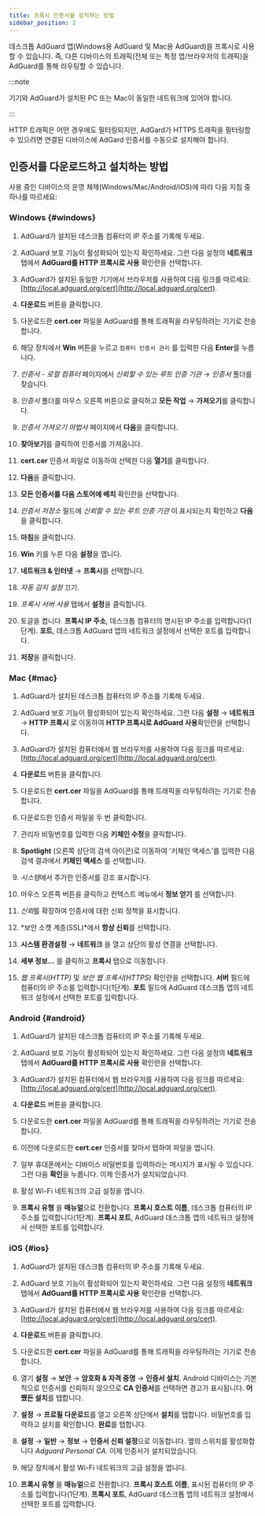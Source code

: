 ```yaml
---
title: 프록시 인증서를 설치하는 방법
sidebar_position: 2
---
```


데스크톱 AdGuard 앱(Windows용 AdGuard 및 Mac용 AdGuard)을 프록시로 사용할 수 있습니다. 즉, 다른 디바이스의 트래픽(전체 또는 특정 앱/브라우저의 트래픽)을 AdGuard를 통해 라우팅할 수 있습니다.

:::note

기기와 AdGuard가 설치된 PC 또는 Mac이 동일한 네트워크에 있어야 합니다.

:::

HTTP 트래픽은 어떤 경우에도 필터링되지만, AdGard가 HTTPS 트래픽을 필터링할 수 있으려면 연결된 디바이스에 AdGard 인증서를 수동으로 설치해야 합니다.

## 인증서를 다운로드하고 설치하는 방법

사용 중인 디바이스의 운영 체제(Windows/Mac/Android/iOS)에 따라 다음 지침 중 하나를 따르세요:

### Windows {#windows}

1. AdGuard가 설치된 데스크톱 컴퓨터의 IP 주소를 기록해 두세요.

2. AdGuard 보호 기능이 활성화되어 있는지 확인하세요. 그런 다음 설정의 **네트워크** 탭에서 **AdGuard를 HTTP 프록시로 사용** 확인란을 선택합니다.

3. AdGuard가 설치된 동일한 기기에서 브라우저를 사용하여 다음 링크를 따르세요: [http://local.adguard.org/cert](http://local.adguard.org/cert).

4. **다운로드** 버튼을 클릭합니다.

5. 다운로드한 **cert.cer** 파일을 AdGuard를 통해 트래픽을 라우팅하려는 기기로 전송합니다.

6. 해당 장치에서 **Win** 버튼을 누르고 `컴퓨터 인증서 관리` 를 입력한 다음 **Enter**를 누릅니다.

7. *인증서 - 로컬 컴퓨터* 페이지에서 *신뢰할 수 있는 루트 인증 기관* → *인증서* 폴더를 찾습니다.

8. *인증서* 폴더를 마우스 오른쪽 버튼으로 클릭하고 **모든 작업** → **가져오기**를 클릭합니다.

9. *인증서 가져오기 마법사* 페이지에서 **다음**을 클릭합니다.

10. **찾아보기**를 클릭하여 인증서를 가져옵니다.

11. **cert.cer** 인증서 파일로 이동하여 선택한 다음 **열기**를 클릭합니다.

12. **다음**을 클릭합니다.

13. **모든 인증서를 다음 스토어에 배치** 확인란을 선택합니다.

14. *인증서 저장소* 필드에 *신뢰할 수 있는 루트 인증 기관* 이 표시되는지 확인하고 **다음**을 클릭합니다.

15. **마침**을 클릭합니다.

16. **Win** 키를 누른 다음 **설정**을 엽니다.

17. **네트워크 & 인터넷** → **프록시**를 선택합니다.

18. *자동 감지 설정* 끄기.

19. *프록시 서버 사용* 탭에서 **설정**을 클릭합니다.

20. 토글을 켭니다. **프록시 IP 주소**, 데스크톱 컴퓨터의 명시된 IP 주소를 입력합니다(1단계). **포트**, 데스크톱 AdGuard 앱의 네트워크 설정에서 선택한 포트를 입력합니다.

21. **저장**을 클릭합니다.

### Mac {#mac}

1. AdGuard가 설치된 데스크톱 컴퓨터의 IP 주소를 기록해 두세요.

2. AdGuard 보호 기능이 활성화되어 있는지 확인하세요. 그런 다음 **설정** → **네트워크** → **HTTP 프록시** 로 이동하여 **HTTP 프록시로 AdGuard 사용**확인란을 선택합니다.

3. AdGuard가 설치된 컴퓨터에서 웹 브라우저를 사용하여 다음 링크를 따르세요: [http://local.adguard.org/cert](http://local.adguard.org/cert).

4. **다운로드** 버튼을 클릭합니다.

5. 다운로드한 **cert.cer** 파일을 AdGuard를 통해 트래픽을 라우팅하려는 기기로 전송합니다.

6. 다운로드한 인증서 파일을 두 번 클릭합니다.

7. 관리자 비밀번호를 입력한 다음 **키체인 수정**을 클릭합니다.

8. **Spotlight** (오른쪽 상단의 검색 아이콘)로 이동하여 '키체인 액세스'를 입력한 다음 검색 결과에서 **키체인 액세스** 를 선택합니다.

9. *시스템*에서 추가한 인증서를 강조 표시합니다.

10. 마우스 오른쪽 버튼을 클릭하고 컨텍스트 메뉴에서 **정보 얻기** 를 선택합니다.

11. *신뢰*를 확장하여 인증서에 대한 신뢰 정책을 표시합니다.

12. *보안 소켓 계층(SSL)*에서 **항상 신뢰**를 선택합니다.

13. **시스템 환경설정** → **네트워크** 을 열고 상단의 활성 연결을 선택합니다.

14. **세부 정보...** 를 클릭하고 **프록시** 탭으로 이동합니다.

15. *웹 프록시(HTTP)* 및 *보안 웹 프록시(HTTPS)* 확인란을 선택합니다. **서버** 필드에 컴퓨터의 IP 주소를 입력합니다(1단계). **포트** 필드에 AdGuard 데스크톱 앱의 네트워크 설정에서 선택한 포트를 입력합니다.

### Android {#android}

1. AdGuard가 설치된 데스크톱 컴퓨터의 IP 주소를 기록해 두세요.

2. AdGuard 보호 기능이 활성화되어 있는지 확인하세요. 그런 다음 설정의 **네트워크** 탭에서 **AdGuard를 HTTP 프록시로 사용** 확인란을 선택합니다.

3. AdGuard가 설치된 컴퓨터에서 웹 브라우저를 사용하여 다음 링크를 따르세요: [http://local.adguard.org/cert](http://local.adguard.org/cert).

4. **다운로드** 버튼을 클릭합니다.

5. 다운로드한 **cert.cer** 파일을 AdGuard를 통해 트래픽을 라우팅하려는 기기로 전송합니다.

6. 이전에 다운로드한 **cert.cer** 인증서를 찾아서 탭하여 파일을 엽니다.

7. 일부 휴대폰에서는 디바이스 비밀번호를 입력하라는 메시지가 표시될 수 있습니다. 그런 다음 **확인**을 누릅니다. 이제 인증서가 설치되었습니다.

8. 활성 Wi-Fi 네트워크의 고급 설정을 엽니다.

9. **프록시 유형** 을 **매뉴얼**으로 전환합니다. **프록시 호스트 이름**, 데스크톱 컴퓨터의 IP 주소를 입력합니다(1단계). **프록시 포트**, AdGuard 데스크톱 앱의 네트워크 설정에서 선택한 포트를 입력합니다.

### iOS {#ios}

1. AdGuard가 설치된 데스크톱 컴퓨터의 IP 주소를 기록해 두세요.

2. AdGuard 보호 기능이 활성화되어 있는지 확인하세요. 그런 다음 설정의 **네트워크** 탭에서 **AdGuard를 HTTP 프록시로 사용** 확인란을 선택합니다.

3. AdGuard가 설치된 컴퓨터에서 웹 브라우저를 사용하여 다음 링크를 따르세요: [http://local.adguard.org/cert](http://local.adguard.org/cert).

4. **다운로드** 버튼을 클릭합니다.

5. 다운로드한 **cert.cer** 파일을 AdGuard를 통해 트래픽을 라우팅하려는 기기로 전송합니다.

6. 열기 **설정** → **보안** → **암호화 & 자격 증명** → **인증서 설치**. Android 디바이스는 기본적으로 인증서를 신뢰하지 않으므로 **CA 인증서**를 선택하면 경고가 표시됩니다. **어쨌든 설치**를 탭합니다.

7. **설정** → **프로필 다운로드**를 열고 오른쪽 상단에서 **설치**를 탭합니다. 비밀번호를 입력하고 설치를 확인합니다. **완료**를 탭합니다.

8. **설정** → **일반** → **정보** → **인증서 신뢰 설정**으로 이동합니다. 옆의 스위치를 활성화합니다 *Adguard Personal CA*. 이제 인증서가 설치되었습니다.

9. 해당 장치에서 활성 Wi-Fi 네트워크의 고급 설정을 엽니다.

10. **프록시 유형** 을 **매뉴얼**으로 전환합니다. **프록시 호스트 이름**, 표시된 컴퓨터의 IP 주소를 입력합니다(1단계). **프록시 포트**, AdGuard 데스크톱 앱의 네트워크 설정에서 선택한 포트를 입력합니다.
